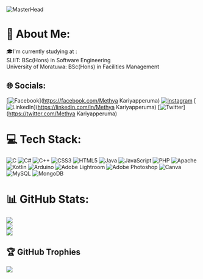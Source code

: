 ![MasterHead](https://user-images.githubusercontent.com/65373279/148280039-301b677b-74e7-49f8-af75-15e7c9253d74.png)
# 💫 About Me:
🎓I'm currently studying at :<br>SLIIT: BSc(Hons) in Software Engineering<br>University of Moratuwa: BSc(Hons) in Facilities Management<br>


## 🌐 Socials:
[![Facebook](https://img.shields.io/badge/Facebook-%231877F2.svg?logo=Facebook&logoColor=white)](https://facebook.com/Methya Kariyapperuma) [![Instagram](https://img.shields.io/badge/Instagram-%23E4405F.svg?logo=Instagram&logoColor=white)](https://instagram.com/methya_vk) [![LinkedIn](https://img.shields.io/badge/LinkedIn-%230077B5.svg?logo=linkedin&logoColor=white)](https://linkedin.com/in/Methya Kariyapperuma) [![Twitter](https://img.shields.io/badge/Twitter-%231DA1F2.svg?logo=Twitter&logoColor=white)](https://twitter.com/Methya Kariyapperuma) 

# 💻 Tech Stack:
![C](https://img.shields.io/badge/c-%2300599C.svg?style=for-the-badge&logo=c&logoColor=white) ![C#](https://img.shields.io/badge/c%23-%23239120.svg?style=for-the-badge&logo=c-sharp&logoColor=white) ![C++](https://img.shields.io/badge/c++-%2300599C.svg?style=for-the-badge&logo=c%2B%2B&logoColor=white) ![CSS3](https://img.shields.io/badge/css3-%231572B6.svg?style=for-the-badge&logo=css3&logoColor=white) ![HTML5](https://img.shields.io/badge/html5-%23E34F26.svg?style=for-the-badge&logo=html5&logoColor=white) ![Java](https://img.shields.io/badge/java-%23ED8B00.svg?style=for-the-badge&logo=java&logoColor=white) ![JavaScript](https://img.shields.io/badge/javascript-%23323330.svg?style=for-the-badge&logo=javascript&logoColor=%23F7DF1E) ![PHP](https://img.shields.io/badge/php-%23777BB4.svg?style=for-the-badge&logo=php&logoColor=white) ![Apache](https://img.shields.io/badge/apache-%23D42029.svg?style=for-the-badge&logo=apache&logoColor=white) ![Kotlin](https://img.shields.io/badge/kotlin-%230095D5.svg?style=for-the-badge&logo=kotlin&logoColor=white) ![Arduino](https://img.shields.io/badge/-Arduino-00979D?style=for-the-badge&logo=Arduino&logoColor=white) ![Adobe Lightroom](https://img.shields.io/badge/Adobe%20Lightroom-31A8FF.svg?style=for-the-badge&logo=Adobe%20Lightroom&logoColor=white) ![Adobe Photoshop](https://img.shields.io/badge/adobephotoshop-%2331A8FF.svg?style=for-the-badge&logo=adobephotoshop&logoColor=white) ![Canva](https://img.shields.io/badge/Canva-%2300C4CC.svg?style=for-the-badge&logo=Canva&logoColor=white) ![MySQL](https://img.shields.io/badge/mysql-%2300f.svg?style=for-the-badge&logo=mysql&logoColor=white) ![MongoDB](https://img.shields.io/badge/MongoDB-%234ea94b.svg?style=for-the-badge&logo=mongodb&logoColor=white)
# 📊 GitHub Stats:
![](https://github-readme-stats.vercel.app/api?username=KariyapperumaMV&theme=dark&hide_border=false&include_all_commits=false&count_private=false)<br/>
![](https://github-readme-streak-stats.herokuapp.com/?user=KariyapperumaMV&theme=dark&hide_border=false)<br/>
![](https://github-readme-stats.vercel.app/api/top-langs/?username=KariyapperumaMV&theme=dark&hide_border=false&include_all_commits=false&count_private=false&layout=compact)

## 🏆 GitHub Trophies
![](https://github-profile-trophy.vercel.app/?username=KariyapperumaMV&theme=radical&no-frame=true&no-bg=true&margin-w=4)

<!-- Proudly created with GPRM ( https://gprm.itsvg.in ) -->
